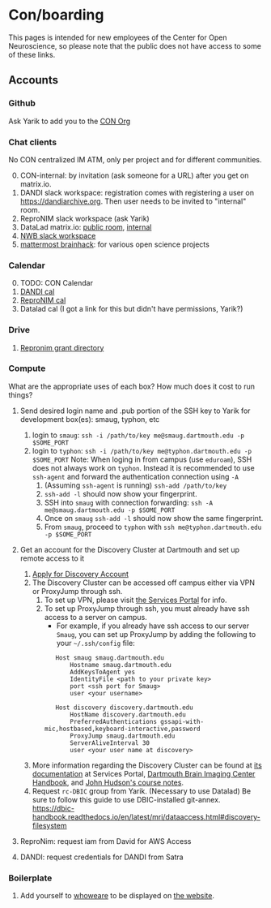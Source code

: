 # Con/boarding

This pages is intended for new employees of the Center for Open
Neuroscience, so please note that the public does not have access to
some of these links.

## Accounts

### Github

Ask Yarik to add you to the [CON Org](https://github.com/con)

### Chat clients

No CON centralized IM ATM, only per project and for different communities.

0. CON-internal: by invitation (ask someone for a URL) after you get on matrix.io.
1. DANDI slack workspace: registration comes with registering a user on https://dandiarchive.org. Then user needs to be invited to "internal" room.
2. ReproNIM slack workspace (ask Yarik)
3. DataLad matrix.io: [public room](https://matrix.to/#/#datalad:matrix.org), [internal](not-sure-if-not-private)
4. [NWB slack workspace](https://join.slack.com/t/nwb-users/shared_invite/enQtNzMwOTcwNzQ2MDM5LWMyZDUwODJjYjM3MzMzYzZiNDk4ZTU3ZjQ3MmMxMmY5MDUyNzc0ZDI5ZjViYmJjYTQ5NjljOGFjZmMwOGIwZmQ)
5. [mattermost brainhack](https://mattermost.brainhack.org/): for various open science projects

### Calendar

0. TODO: CON Calendar
1. [DANDI cal](https://calendar.google.com/calendar/embed?src=6a48akicfittlo932phrhdm84g%40group.calendar.google.com&ctz=America%2FNew_York)
2. [ReproNIM cal](https://calendar.google.com/calendar/embed?src=ahfj9rg32tmb459up8gkv2t7ek%40group.calendar.google.com&ctz=America%2FNew_York)
2. Datalad cal (I got a link for this but didn't have permissions, Yarik?)

### Drive

1. [Repronim grant directory](https://drive.google.com/drive/folders/1AbpaqrCnInU-0V7KCxIn0RdG7578JrzI?ths=true)

### Compute

What are the appropriate uses of each box?
How much does it cost to run things?


1. Send desired login name and .pub portion of the SSH key to Yarik for development box(es): smaug, typhon, etc
   1. login to `smaug`: `ssh -i /path/to/key me@smaug.dartmouth.edu -p
      $SOME_PORT`
   1. login to `typhon`: `ssh -i /path/to/key me@typhon.dartmouth.edu -p
      $SOME_PORT`
      Note: When loging in from campus (use `eduroam`), SSH does not always work on
      `typhon`. Instead it is recommended to use `ssh-agent` and forward the authentication connection using `-A`
         1. (Assuming `ssh-agent` is running) `ssh-add /path/to/key`
         1. `ssh-add -l` should now show your fingerprint.
         1. SSH into `smaug` with connection forwarding: `ssh -A me@smaug.dartmouth.edu -p $SOME_PORT`
         1. Once on `smaug` `ssh-add -l` should now show the same fingerprint.
         1. From `smaug`, proceed to `typhon` with `ssh me@typhon.dartmouth.edu -p $SOME_PORT`
2. Get an account for the Discovery Cluster at Dartmouth and set up remote access to it
   1. [Apply for Discovery Account](https://rcweb.dartmouth.edu/accounts/index.php)
   2. The Discovery Cluster can be accessed off campus either via VPN or ProxyJump through ssh.
      1. To set up VPN, please visit [the Services Portal](https://services.dartmouth.edu/TDClient/1806/Portal/KB/?CategoryID=17668) for info.
      2. To set up ProxyJump through ssh, you must already have ssh access to a server on campus.
         * For example, if you already have ssh access to our server `Smaug`, you can set up ProxyJump by adding the following to your `~/.ssh/config` file:
         ```
            Host smaug smaug.dartmouth.edu
                Hostname smaug.dartmouth.edu
                AddKeysToAgent yes
                IdentityFile <path to your private key>
                port <ssh port for Smaug>
                user <your username>

            Host discovery discovery.dartmouth.edu
                HostName discovery.dartmouth.edu
                PreferredAuthentications gssapi-with-mic,hostbased,keyboard-interactive,password
                ProxyJump smaug.dartmouth.edu
                ServerAliveInterval 30
                user <your user name at discovery>
         ```
   3. More information regarding the Discovery Cluster can be found at [its documentation](https://services.dartmouth.edu/TDClient/1806/Portal/KB/?CategoryID=21663)
      at Services Portal, [Dartmouth Brain Imaging Center Handbook](https://dbic-handbook.readthedocs.io/en/latest/discovery.html),
      and [John Hudson's course notes](https://rcweb.dartmouth.edu/~john/HPC/).
   4. Request `rc-DBIC` group from Yarik. (Necessary to use Datalad) Be sure to follow this guide to use DBIC-installed git-annex. https://dbic-handbook.readthedocs.io/en/latest/mri/dataaccess.html#discovery-filesystem

3. ReproNim: request iam from David for AWS Access
4. DANDI: request credentials for DANDI from Satra



### Boilerplate

1. Add yourself to [whoweare](https://github.com/con/centerforopenneuroscience.org/blob/master/content/pages/whoweare.html) to be displayed on [the website](https://centerforopenneuroscience.org/whoweare).


